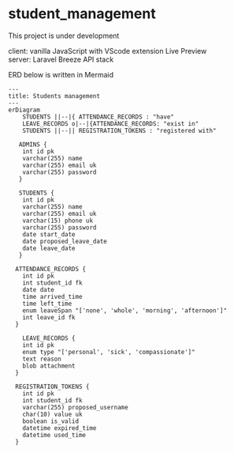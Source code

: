 # student_management

This project is under development

client: vanilla JavaScript with VScode extension Live Preview   
server: Laravel Breeze API stack

ERD below is written in Mermaid

```mermaid
---
title: Students management
---
erDiagram
    STUDENTS ||--|{ ATTENDANCE_RECORDS : "have"
    LEAVE_RECORDS o|--|{ATTENDANCE_RECORDS: "exist in"
    STUDENTS ||--|| REGISTRATION_TOKENS : "registered with"

   ADMINS {
    int id pk
    varchar(255) name
    varchar(255) email uk
    varchar(255) password
   }

   STUDENTS {
    int id pk
    varchar(255) name
    varchar(255) email uk
    varchar(15) phone uk
    varchar(255) password
    date start_date
	date proposed_leave_date
    date leave_date
   }

  ATTENDANCE_RECORDS {
    int id pk
    int student_id fk
    date date
    time arrived_time
    time left_time
    enum leaveSpan "['none', 'whole', 'morning', 'afternoon']"
    int leave_id fk 
  }

    LEAVE_RECORDS {
    int id pk
    enum type "['personal', 'sick', 'compassionate']"
    text reason
    blob attachment
  }

  REGISTRATION_TOKENS {
    int id pk
    int student_id fk
    varchar(255) proposed_username
    char(10) value uk
    boolean is_valid
    datetime expired_time
    datetime used_time
  }
```